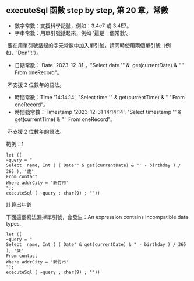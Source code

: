executeSql 函數 step by step, 第 20 章，常數
-------------------------------------

*   數字常數：支援科學記號，例如：3.4e7 或 3.4E7。
*   字串常數：用單引號括起來，例如 '這是一個常數'。

 要在用單引號括起的字元常數中加入單引號，請同時使用兩個單引號（例如，'Don''t'）。

*   日期常數： Date '2023-12-31'，"Select date '" &  get(currentDate) & " ' From oneRecord"。

 不支援 2 位數年的語法。

*   時間常數：Time '14:14:14', "Select time '" & get(currentTime) & " ' From oneRecord"。
*   時間戳常數：Timestamp '2023-12-31 14:14:14', "Select timestamp '" & get(currentTime) & " ' From oneRecord"。

 不支援 2 位數年的語法。

範例：1

```
let ([
~query = "
Select  name, Int ( ( Date'" & get(currentDate) & "' - birthday ) / 365 ), '歲' 
From contact 
Where addrCity = '新竹市'
"];
executeSql ( ~query ; char(9) ; ""))
```

計算出年齡

下面這個寫法漏掉單引號，會發生：An expression contains incompatible data types.

```
let ([
~query = "
Select  name, Int ( ( Date" & get(currentDate) & " - birthday ) / 365 ), '歲' 
From contact 
Where addrCity = '新竹市'
"];
executeSql ( ~query ; char(9) ; ""))
```